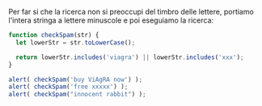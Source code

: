 Per far si che la ricerca non si preoccupi del timbro delle lettere, portiamo l'intera stringa a lettere minuscole e poi eseguiamo la ricerca:

```js run
function checkSpam(str) {
  let lowerStr = str.toLowerCase();

  return lowerStr.includes('viagra') || lowerStr.includes('xxx');
}

alert( checkSpam('buy ViAgRA now') );
alert( checkSpam('free xxxxx') );
alert( checkSpam("innocent rabbit") );
```

